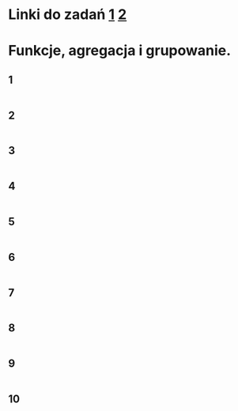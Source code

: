 # Linki do zadań [1](https://github.com/kropiak/zti_bazy/blob/master/lab_3/lab_3_zadania_1.md) [2](https://github.com/kropiak/zti_bazy/blob/master/lab_3/lab_3_zadania_2.md)

# Funkcje, agregacja i grupowanie.

## 1
```SQL
```

## 2
```SQL
```

## 3
```SQL
```

## 4
```SQL
```

## 5
```SQL
```

## 6
```SQL
```

## 7
```SQL
```

## 8
```SQL
```

## 9
```SQL
```

## 10
```SQL
```
